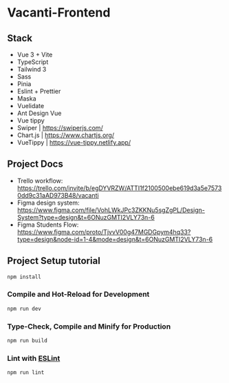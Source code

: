 # Vacanti-Frontend

## Stack
- Vue 3 + Vite
- TypeScript
- Tailwind 3
- Sass
- Pinia
- Eslint + Prettier
- Maska
- Vuelidate
- Ant Design Vue
- Vue tippy
- Swiper | https://swiperjs.com/
- Chart.js | https://www.chartjs.org/
- VueTippy | https://vue-tippy.netlify.app/

## Project Docs

- Trello workflow: https://trello.com/invite/b/egDYVRZW/ATTI1f2100500ebe619d3a5e75730dd9c31aAD973B48/vacanti
- Figma design system: https://www.figma.com/file/VohLWkJPc3ZKKNu5sgZgPL/Design-System?type=design&t=6ONuzGMTI2VLY73n-6
- Figma Students Flow: https://www.figma.com/proto/TjvvV00g47MGDGpym4hq33?type=design&node-id=1-4&mode=design&t=6ONuzGMTI2VLY73n-6

## Project Setup tutorial

```sh
npm install
```

### Compile and Hot-Reload for Development

```sh
npm run dev
```

### Type-Check, Compile and Minify for Production

```sh
npm run build
```

### Lint with [ESLint](https://eslint.org/)

```sh
npm run lint
```

